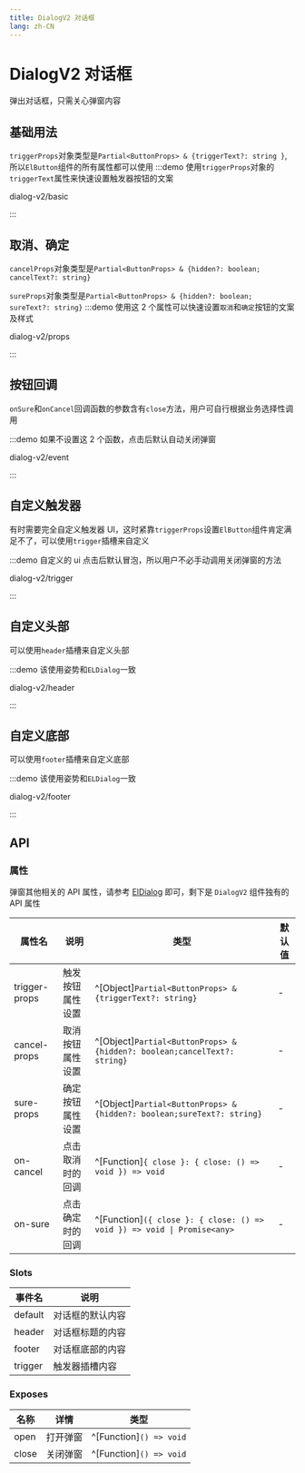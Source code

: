 ```yaml
---
title: DialogV2 对话框
lang: zh-CN
---
```


# DialogV2 对话框

弹出对话框，只需关心弹窗内容

## 基础用法

`triggerProps`对象类型是`Partial<ButtonProps> & {triggerText?: string }`, 所以`ElButton`组件的所有属性都可以使用
:::demo 使用`triggerProps`对象的`triggerText`属性来快速设置触发器按钮的文案

dialog-v2/basic

:::

## 取消、确定

`cancelProps`对象类型是`Partial<ButtonProps> & {hidden?: boolean; cancelText?: string}`

`sureProps`对象类型是`Partial<ButtonProps> & {hidden?: boolean; sureText?: string}`
:::demo 使用这 2 个属性可以快速设置`取消`和`确定`按钮的文案及样式

dialog-v2/props

:::

## 按钮回调

`onSure`和`onCancel`回调函数的参数含有`close`方法，用户可自行根据业务选择性调用

:::demo 如果不设置这 2 个函数，点击后默认自动关闭弹窗

dialog-v2/event

:::

## 自定义触发器

有时需要完全自定义触发器 UI，这时紧靠`triggerProps`设置`ElButton`组件肯定满足不了，可以使用`trigger`插槽来自定义

:::demo 自定义的 ui 点击后默认冒泡，所以用户不必手动调用关闭弹窗的方法

dialog-v2/trigger

:::

## 自定义头部

可以使用`header`插槽来自定义头部

:::demo 该使用姿势和`ELDialog`一致

dialog-v2/header

:::

## 自定义底部

可以使用`footer`插槽来自定义底部

:::demo 该使用姿势和`ELDialog`一致

dialog-v2/footer

:::

## API

### 属性

弹窗其他相关的 API 属性，请参考 [ElDialog](https://element-plus.org/zh-CN/component/dialog.html) 即可，剩下是 `DialogV2` 组件独有的 API 属性

| 属性名        | 说明             | 类型                                                                     | 默认值 |
| ------------- | ---------------- | ------------------------------------------------------------------------ | ------ |
| trigger-props | 触发按钮属性设置 | ^[Object]`Partial<ButtonProps> & {triggerText?: string}`                 | -      |
| cancel-props  | 取消按钮属性设置 | ^[Object]`Partial<ButtonProps> & {hidden?: boolean;cancelText?: string}` | -      |
| sure-props    | 确定按钮属性设置 | ^[Object]`Partial<ButtonProps> & {hidden?: boolean;sureText?: string}`   | -      |
| on-cancel     | 点击取消时的回调 | ^[Function]`{ close }: { close: () => void }) => void`                   | -      |
| on-sure       | 点击确定时的回调 | ^[Function]`({ close }: { close: () => void }) => void \| Promise<any>`  | -      |

### Slots

| 事件名  | 说明             |
| ------- | ---------------- |
| default | 对话框的默认内容 |
| header  | 对话框标题的内容 |
| footer  | 对话框底部的内容 |
| trigger | 触发器插槽内容   |

### Exposes

| 名称  | 详情     | 类型                    |
| ----- | -------- | ----------------------- |
| open  | 打开弹窗 | ^[Function]`() => void` |
| close | 关闭弹窗 | ^[Function]`() => void` |
